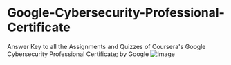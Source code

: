 # Google-Cybersecurity-Professional-Certificate

Answer Key to all the Assignments and Quizzes of Coursera's Google Cybersecurity Professional Certificate; by Google
![image](https://github.com/ekouohonore/Google-Cybersecurity-Professional-Certificate/assets/94833160/57f07ed3-a55e-45ca-abda-1e625f07ac35)
